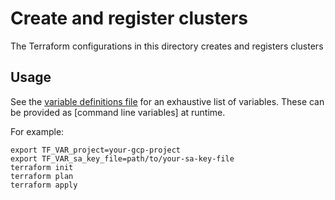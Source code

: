 # Create and register clusters

The Terraform configurations in this directory creates and registers clusters

## Usage

See the [variable definitions file] for an exhaustive list of variables.
These can be provided as [command line variables] at runtime.

For example:
```shell
export TF_VAR_project=your-gcp-project
export TF_VAR_sa_key_file=path/to/your-sa-key-file
terraform init
terraform plan
terraform apply
```

[variable definitions file]: ./variables.tf

